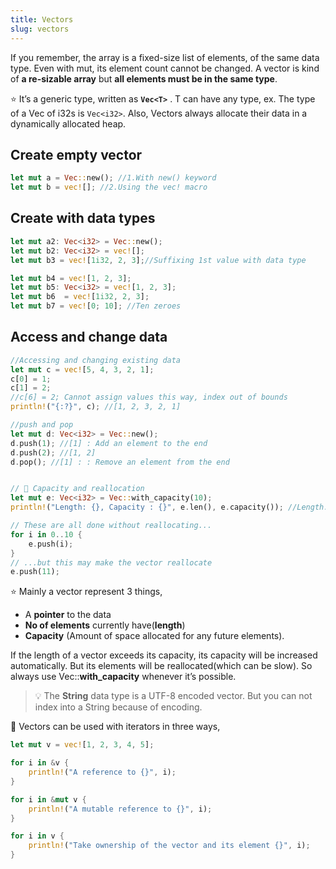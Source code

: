 ```yaml
---
title: Vectors
slug: vectors
---
```


If you remember, the array is a fixed-size list of elements, of the same data type. Even with mut, its element count cannot be changed. A vector is kind of **a re-sizable array** but **all elements must be in the same type**.

⭐️ It’s a generic type, written as **`Vec<T>`** . T can have any type, ex. The type of a Vec of i32s is `Vec<i32>`. Also, Vectors always allocate their data in a dynamically allocated heap.

## Create empty vector

```rust
let mut a = Vec::new(); //1.With new() keyword
let mut b = vec![]; //2.Using the vec! macro
```

## Create with data types

```rust
let mut a2: Vec<i32> = Vec::new();
let mut b2: Vec<i32> = vec![];
let mut b3 = vec![1i32, 2, 3];//Suffixing 1st value with data type

let mut b4 = vec![1, 2, 3];
let mut b5: Vec<i32> = vec![1, 2, 3];
let mut b6  = vec![1i32, 2, 3];
let mut b7 = vec![0; 10]; //Ten zeroes
```

## Access and change data

```rust
//Accessing and changing existing data
let mut c = vec![5, 4, 3, 2, 1];
c[0] = 1;
c[1] = 2;
//c[6] = 2; Cannot assign values this way, index out of bounds
println!("{:?}", c); //[1, 2, 3, 2, 1]

//push and pop
let mut d: Vec<i32> = Vec::new();
d.push(1); //[1] : Add an element to the end
d.push(2); //[1, 2]
d.pop(); //[1] : : Remove an element from the end


// 🔎 Capacity and reallocation
let mut e: Vec<i32> = Vec::with_capacity(10);
println!("Length: {}, Capacity : {}", e.len(), e.capacity()); //Length: 0, Capacity : 10

// These are all done without reallocating...
for i in 0..10 {
    e.push(i);
}
// ...but this may make the vector reallocate
e.push(11);
```

⭐️ Mainly a vector represent 3 things,
- A **pointer** to the data
- **No of elements** currently have(**length**)
- **Capacity** (Amount of space allocated for any future elements). 

If the length of a vector exceeds its capacity, its capacity will be increased automatically. But its elements will be reallocated(which can be slow). So always use Vec::**with_capacity** whenever it’s possible.

> 💡 The **String** data type is a UTF-8 encoded vector. But you can not index into a String because of encoding.


💯 Vectors can be used with iterators in three ways,

```rust
let mut v = vec![1, 2, 3, 4, 5];

for i in &v {
    println!("A reference to {}", i);
}

for i in &mut v {
    println!("A mutable reference to {}", i);
}

for i in v {
    println!("Take ownership of the vector and its element {}", i);
}
```
